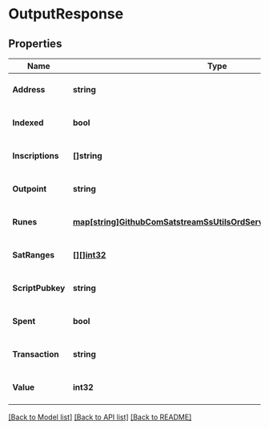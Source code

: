 # OutputResponse

## Properties
Name | Type | Description | Notes
------------ | ------------- | ------------- | -------------
**Address** | **string** |  | [optional] [default to null]
**Indexed** | **bool** |  | [optional] [default to null]
**Inscriptions** | **[]string** |  | [optional] [default to null]
**Outpoint** | **string** |  | [optional] [default to null]
**Runes** | [**map[string]GithubComSatstreamSsUtilsOrdServerResponsesRuneDetails**](github_com_satstream_ss-utils_ord_server_responses.RuneDetails.md) |  | [optional] [default to null]
**SatRanges** | [**[][]int32**](array.md) |  | [optional] [default to null]
**ScriptPubkey** | **string** |  | [optional] [default to null]
**Spent** | **bool** |  | [optional] [default to null]
**Transaction** | **string** |  | [optional] [default to null]
**Value** | **int32** |  | [optional] [default to null]

[[Back to Model list]](../README.md#documentation-for-models) [[Back to API list]](../README.md#documentation-for-api-endpoints) [[Back to README]](../README.md)

